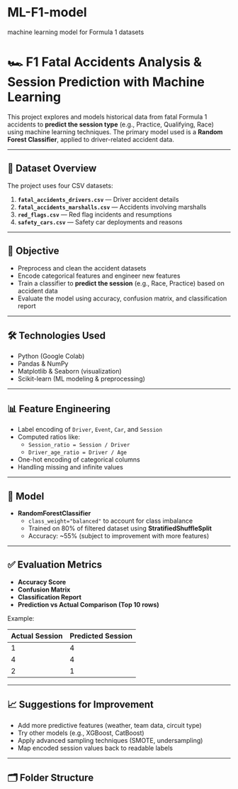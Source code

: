 # ML-F1-model
machine learning model for Formula 1 datasets 

# 🏎️ F1 Fatal Accidents Analysis & Session Prediction with Machine Learning

This project explores and models historical data from fatal Formula 1 accidents to **predict the session type** (e.g., Practice, Qualifying, Race) using machine learning techniques. The primary model used is a **Random Forest Classifier**, applied to driver-related accident data.

---

## 📂 Dataset Overview

The project uses four CSV datasets:

1. **`fatal_accidents_drivers.csv`** — Driver accident details
2. **`fatal_accidents_marshalls.csv`** — Accidents involving marshalls
3. **`red_flags.csv`** — Red flag incidents and resumptions
4. **`safety_cars.csv`** — Safety car deployments and reasons

---

## 🧠 Objective

- Preprocess and clean the accident datasets
- Encode categorical features and engineer new features
- Train a classifier to **predict the session** (e.g., Race, Practice) based on accident data
- Evaluate the model using accuracy, confusion matrix, and classification report

---

## 🛠️ Technologies Used

- Python (Google Colab)
- Pandas & NumPy
- Matplotlib & Seaborn (visualization)
- Scikit-learn (ML modeling & preprocessing)

---

## 📊 Feature Engineering

- Label encoding of `Driver`, `Event`, `Car`, and `Session`
- Computed ratios like:
  - `Session_ratio = Session / Driver`
  - `Driver_age_ratio = Driver / Age`
- One-hot encoding of categorical columns
- Handling missing and infinite values

---

## 🤖 Model

- **RandomForestClassifier**
  - `class_weight="balanced"` to account for class imbalance
  - Trained on 80% of filtered dataset using **StratifiedShuffleSplit**
  - Accuracy: ~55% (subject to improvement with more features)

---

## ✅ Evaluation Metrics

- **Accuracy Score**
- **Confusion Matrix**
- **Classification Report**
- **Prediction vs Actual Comparison (Top 10 rows)**

Example:

| Actual Session | Predicted Session |
|----------------|-------------------|
| 1              | 4                 |
| 4              | 4                 |
| 2              | 1                 |

---

## 📈 Suggestions for Improvement

- Add more predictive features (weather, team data, circuit type)
- Try other models (e.g., XGBoost, CatBoost)
- Apply advanced sampling techniques (SMOTE, undersampling)
- Map encoded session values back to readable labels

---

## 🗂️ Folder Structure


